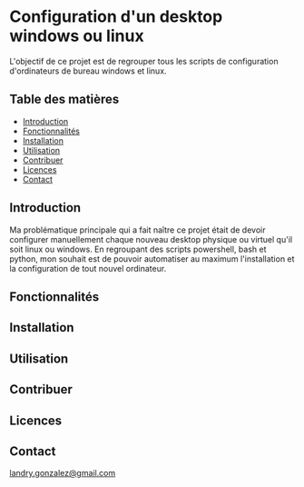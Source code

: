 # Configuration d'un desktop windows ou linux

L'objectif de ce projet est de regrouper tous les scripts de configuration d'ordinateurs de bureau windows et linux.


## Table des matières

- [Introduction](#introduction)
- [Fonctionnalités](#fonctionnalités)
- [Installation](#installation)
- [Utilisation](#utilisation)
- [Contribuer](#contribuer)
- [Licences](#licences)
- [Contact](#contact)


## Introduction

Ma problématique principale qui a fait naître ce projet était de devoir configurer manuellement chaque nouveau desktop physique ou virtuel qu'il soit linux ou windows. En regroupant des scripts powershell, bash et python, mon souhait est de pouvoir automatiser au maximum l'installation et la configuration de tout nouvel ordinateur.


## Fonctionnalités


## Installation


## Utilisation


## Contribuer


## Licences


## Contact
landry.gonzalez@gmail.com
